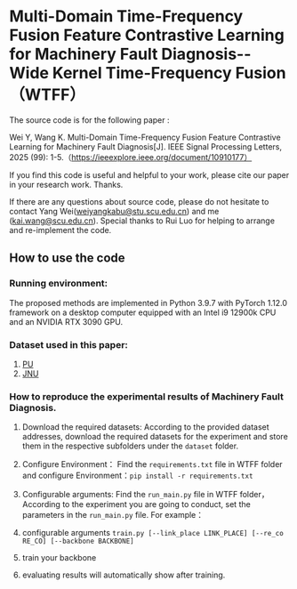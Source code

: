 # Multi-Domain Time-Frequency Fusion Feature Contrastive Learning for Machinery Fault Diagnosis-- Wide Kernel Time-Frequency Fusion （WTFF）

The source code is for the following paper :

Wei Y, Wang K. Multi-Domain Time-Frequency Fusion Feature Contrastive Learning for Machinery Fault Diagnosis[J]. IEEE Signal Processing Letters, 2025 (99): 1-5.（https://ieeexplore.ieee.org/document/10910177）

If you find this code is useful and helpful to your work, please cite our paper in your research work. Thanks.

If there are any questions about source code, please do not hesitate to contact Yang Wei(weiyangkabu@stu.scu.edu.cn) and me (kai.wang@scu.edu.cn). Special thanks to Rui Luo for helping to arrange and re-implement the code.

## How to use the code
### Running environment:
The proposed methods are implemented in Python 3.9.7 with PyTorch 1.12.0 framework on a desktop computer equipped with an Intel i9 12900k CPU and an NVIDIA RTX 3090 GPU.

### Dataset used in this paper:
1.	[PU](https://mb.uni-paderborn.de/kat/forschung/kat-datacenter/bearing-datacenter/data-sets-and-download)
2.	[JNU](https://github.com/ClarkGableWang/JNU-Bearing-Dataset)

### How to reproduce the experimental results of  Machinery Fault Diagnosis.
1.   Download the required datasets:  According to the provided dataset addresses, download the required datasets for the experiment and store them in the respective subfolders under the `dataset` folder.

2.  Configure Environment：  Find the `requirements.txt` file in WTFF folder and configure Environment：``` pip install -r requirements.txt ```
3.	Configurable arguments:  Find the `run_main.py` file in WTFF folder，According to the experiment you are going to conduct, set the parameters in the `run_main.py` file.
   For  example：
5.	configurable arguments
    ``` train.py [--link_place LINK_PLACE] [--re_co RE_CO] [--backbone BACKBONE] ```
6.	train your backbone
7.	evaluating results will automatically show after training.
